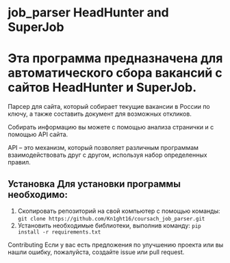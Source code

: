 # job_parser HeadHunter and SuperJob
# Эта программа предназначена для автоматического сбора вакансий с сайтов HeadHunter и SuperJob.

Парсер для сайта, который собирает текущие вакансии в России по ключу,
а также составить документ для возможных откликов.

Собирать информацию вы можете с помощью анализа странички и с помощью API сайта.

API – это механизм, который позволяет различным программам взаимодействовать друг с другом, используя набор определенных правил.
## Установка  Для установки программы необходимо:  
1. Скопировать репозиторий на свой компьютер с помощью команды:  ``` git clone https://github.com/Kn1ght16/coursach_job_parser.git ```  
2. Установить необходимые библиотеки, выполнив команду:  ``` pip install -r requirements.txt ```

Contributing  Если у вас есть предложения по улучшению проекта или вы нашли ошибку, пожалуйста, создайте issue или pull request.
